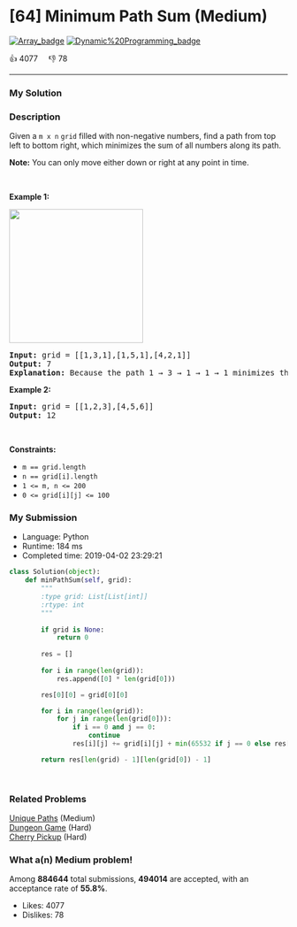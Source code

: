 # [64] Minimum Path Sum (Medium)

[![Array_badge](https://img.shields.io/badge/topic-Array-green.svg)](https://leetcode.com/problems/minimum-path-sum/)  [![Dynamic%20Programming_badge](https://img.shields.io/badge/topic-Dynamic%20Programming-green.svg)](https://leetcode.com/problems/minimum-path-sum/) 

:+1: 4077 &nbsp; &nbsp; :thumbsdown: 78

---

### My Solution


### Description
<p>Given a <code>m x n</code> <code>grid</code> filled with non-negative numbers, find a path from top left to bottom right, which minimizes the sum of all numbers along its path.</p>

<p><strong>Note:</strong> You can only move either down or right at any point in time.</p>

<p>&nbsp;</p>
<p><strong>Example 1:</strong></p>
<img alt="" src="https://assets.leetcode.com/uploads/2020/11/05/minpath.jpg" style="width: 242px; height: 242px;" />
<pre>
<strong>Input:</strong> grid = [[1,3,1],[1,5,1],[4,2,1]]
<strong>Output:</strong> 7
<strong>Explanation:</strong> Because the path 1 &rarr; 3 &rarr; 1 &rarr; 1 &rarr; 1 minimizes the sum.
</pre>

<p><strong>Example 2:</strong></p>

<pre>
<strong>Input:</strong> grid = [[1,2,3],[4,5,6]]
<strong>Output:</strong> 12
</pre>

<p>&nbsp;</p>
<p><strong>Constraints:</strong></p>

<ul>
	<li><code>m == grid.length</code></li>
	<li><code>n == grid[i].length</code></li>
	<li><code>1 &lt;= m, n &lt;= 200</code></li>
	<li><code>0 &lt;= grid[i][j] &lt;= 100</code></li>
</ul>



### My Submission

- Language: Python
- Runtime: 184 ms
- Completed time: 2019-04-02 23:29:21

```Python
class Solution(object):
    def minPathSum(self, grid):
        """
        :type grid: List[List[int]]
        :rtype: int
        """
        
        if grid is None:
            return 0
        
        res = []
        
        for i in range(len(grid)):
            res.append([0] * len(grid[0]))

        res[0][0] = grid[0][0]

        for i in range(len(grid)):
            for j in range(len(grid[0])):
                if i == 0 and j == 0:
                    continue
                res[i][j] += grid[i][j] + min(65532 if j == 0 else res[i][j-1], 65532 if i == 0 else res[i-1][j])

        return res[len(grid) - 1][len(grid[0]) - 1]
                
                
```


### Related Problems
[Unique Paths](https://leetcode.com/problems/unique-paths/) (Medium) <br>
[Dungeon Game](https://leetcode.com/problems/dungeon-game/) (Hard) <br>
[Cherry Pickup](https://leetcode.com/problems/cherry-pickup/) (Hard) <br>



### What a(n) Medium problem!
Among **884644** total submissions, **494014** are accepted, with an acceptance rate of **55.8%**. <br>

- Likes: 4077
- Dislikes: 78

